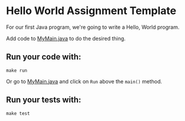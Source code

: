 # Hello World Assignment Template

For our first Java program, we're going to write a Hello, World program.

Add code to [MyMain.java](src/main/java/MyMain.java) to do the desired thing.

## Run your code with:
```shell script
make run
```
Or go to [MyMain.java](src/main/java/MyMain.java) and click on `Run` above the `main()` method.

## Run your tests with:
```shell script
make test
```